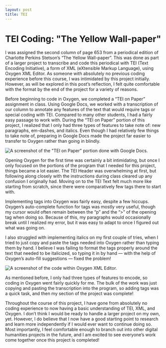 ```yaml
---
layout: post
title: TEI
---
```


# TEI Coding: "The Yellow Wall-paper"

I was assigned the second column of page 653 from a periodical edition of Charlotte Perkins Stetson’s “The Yellow Wall-paper”. This was done as part of a larger project to transcribe and code this periodical with TEI (Text Encoding Initiative), a form of XML (eXtensible Markup Language), using Oxygen XML Editor. As someone with absolutely no previous coding experience before this course, I was intimidated by this project initially. However, as will be explored in this post’s reflection, I felt quite comfortable with the format by the end of the project for a variety of reasons.

Before beginning to code in Oxygen, we completed a “TEI on Paper” assignment in class. Using Google Docs, we worked with a transcription of our column to annotate any features of the text that would require tags or special coding with TEI. Compared to many other students, I had a fairly easy passage to work with. During the “TEI on Paper” portion of this project, I realized that I only had three types of features to take note of: new paragraphs, em-dashes, and italics. Even though I had relatively few things to take note of, preparing in Google Docs made the project far easier to transfer to Oxygen rather than going in blindly.

![A screenshot of the "TEI on Paper" portion done with Google Docs.](https://madison91095.github.io/Madison91095/images/GoogleDocsTEI.png)

Opening Oxygen for the first time was certainly a bit intimidating, but once I only focused on the portions of the program that I needed for this project, things became a lot easier. The TEI Header was overwhelming at first, but following along closely with the instructions during class cleared up any confusion I originally had. Moving on to the TEI Text felt much more like starting from scratch, since there were comparatively few tags there to start with.

Implementing tags into Oxygen was fairly easy, despite a few hiccups. Oxygen’s auto-complete function for tags was mostly very useful, though my cursor would often remain between the “p” and the “>” of the opening tag when doing so. Because of this, my paragraphs would occasionally break until I realized my error, but it was easy to adapt to once I figured out what was going on.

I also struggled with implementing italics on my first couple of tries, when I tried to just copy and paste the tags needed into Oxygen rather than typing them by hand. I believe I was failing to format the tags properly around the text that needed to be italicized, so typing it in by hand — with the help of Oxygen’s auto-fill suggestions — fixed the problem!

![A screenshot of the code within Oxygen XML Editor.](https://madison91095.github.io/Madison91095/images/OxygenTEI.png)

As mentioned before, I only had three types of features to encode, so coding in Oxygen went fairly quickly for me. The bulk of the work was just copying and pasting the transcription into the program, so adding tags was a quick task, and then my section of the project was complete!

Throughout the course of this project, I have gone from absolutely no coding experience to now having a basic understanding of TEI, XML, and Oxygen. I don’t think I would be ready to handle a larger project on my own, yet. However, I do believe that I now have a good starting point to research and learn more independently if I would ever want to continue doing so. Most importantly, I feel comfortable enough to branch out into other digital humanities projects in the future, and I am excited to see everyone’s work come together once this project is completed!

